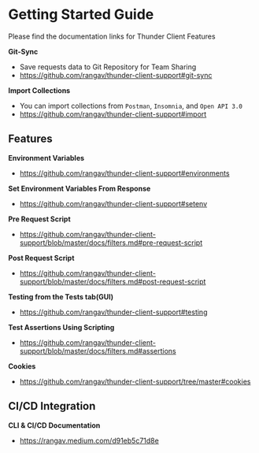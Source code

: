 # Getting Started Guide

Please find the documentation links for Thunder Client Features


**Git-Sync**
- Save requests data to Git Repository for Team Sharing
- https://github.com/rangav/thunder-client-support#git-sync

**Import Collections**
- You can import collections from `Postman`, `Insomnia`, and `Open API 3.0`
- https://github.com/rangav/thunder-client-support#import


## Features

**Environment Variables**
- https://github.com/rangav/thunder-client-support#environments
  
**Set Environment Variables From Response**
- https://github.com/rangav/thunder-client-support#setenv

**Pre Request Script**
- https://github.com/rangav/thunder-client-support/blob/master/docs/filters.md#pre-request-script

**Post Request Script**
- https://github.com/rangav/thunder-client-support/blob/master/docs/filters.md#post-request-script

**Testing from the Tests tab(GUI)**
- https://github.com/rangav/thunder-client-support#testing

**Test Assertions Using Scripting**
- https://github.com/rangav/thunder-client-support/blob/master/docs/filters.md#assertions

**Cookies**
- https://github.com/rangav/thunder-client-support/tree/master#cookies

## CI/CD Integration

**CLI & CI/CD Documentation**
- https://rangav.medium.com/d91eb5c71d8e
